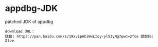 # appdbg-JDK
patched JDK of appdbg
```
download URL：
链接: https://pan.baidu.com/s/19xvipAbiWwLIoy-ylSIyNg?pwd=2foe 提取码: 2foe 
```
